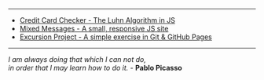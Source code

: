 ----
* [Credit Card Checker - The Luhn Algorithm in JS](credit-card-checker/README.md)
* [Mixed Messages - A small, responsive JS site](mixed-messages/index.html)
* [Excursion Project - A simple exercise in Git & GitHub Pages](excursion-project/index.html)

----
_I am always doing that which I can not do,_   
_in order that I may learn how to do it._  - **Pablo Picasso**